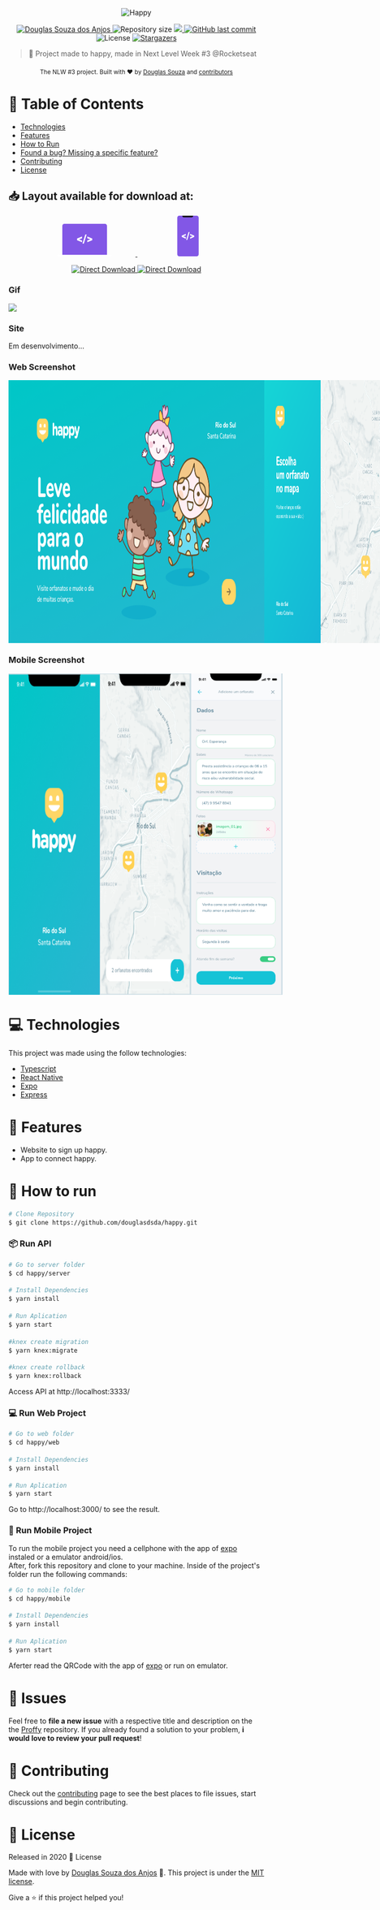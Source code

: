 <p align="center">
   <img src="https://github.com/douglasdsda/happy/blob/master/.github/Home.jpg" alt="Happy" width="280"/>
</p>

<p align="center">	
   <a href="https://www.linkedin.com/in/douglas-souza-5b6bab31/">
      <img alt="Douglas Souza dos Anjos" src="https://img.shields.io/badge/-douglasdsda-8257E5?style=flat&logo=Linkedin&logoColor=white" />
   </a>
  <img alt="Repository size" src="https://img.shields.io/github/repo-size/douglasdsda/happy?color=774DD6">

  <a aria-label="Completed" href="https://nextlevelweek.com/episodios/omnistack/edicao/3">
    <img src="https://img.shields.io/badge/Happy-NLW 3.0-8257E5?logo=data:image/png;base64,iVBORw0KGgoAAAANSUhEUgAAABAAAAAQCAMAAAAoLQ9TAAAALVBMVEVHcExxWsF0XMJzXMJxWcFsUsD///9jRrzY0u6Xh9Gsn9n39fyMecy0qd2bjNJWBT0WAAAABHRSTlMA2Do606wF2QAAAGlJREFUGJVdj1cWwCAIBLEsRU3uf9xobDH8+GZwUYi8i6ucJwrxKE+7D0G9Q4vlYqtmCSjndr4CgCgzlyFgfKfKCVO0LrPKjmiqMxGXkJwNnXskqWG+1oSM+BSwD8f29YLNjvx/OQrn+g99oQSoNmt3PgAAAABJRU5ErkJggg=="></img>
  </a>
  <a href="https://github.com/douglasdsda/proffy/commits/master">
    <img alt="GitHub last commit" src="https://img.shields.io/github/last-commit/douglasdsda/proffy?color=774DD6">
  </a> 
  <img alt="License" src="https://img.shields.io/badge/license-MIT-8257E5">
  <a href="https://github.com/douglasdsda/happy/stargazers">
    <img alt="Stargazers" src="https://img.shields.io/github/stars/douglasdsda/happy?color=8257E5&logo=github">
  </a>
</p>

> :rocket: Project made to happy, made in Next Level Week #3 @Rocketseat

<div align="center">
  <sub>The NLW #3 project. Built with ❤︎ by
    <a href="https://github.com/douglasdsda">Douglas Souza</a> and
    <a href="https://github.com/douglasdsda/happy/graphs/contributors">
      contributors
    </a>
  </sub>
</div>

# :pushpin: Table of Contents

* [Technologies](#computer-technologies)
* [Features](#rocket-features)
* [How to Run](#construction_worker-how-to-run)
* [Found a bug? Missing a specific feature?](#bug-issues)
* [Contributing](#tada-contributing)
* [License](#closed_book-license)

<h2 align="left"> 📥 Layout available for download at: </h2>
<p align="center">
    <a title="Ir para Figma Web" alt="Ir para Figma Web" href="https://www.figma.com/file/GHGS126t7WYjnPZdRKChJF/Proffy-Web/duplicate">
        <svg width="200" height="64" viewBox="0 0 106 64" fill="none"><path d="M97 61V4.207a4.32 4.32 0 00-1.172-2.975A3.903 3.903 0 0093 0H13c-1.06 0-2.078.443-2.828 1.232A4.32 4.32 0 009 4.207V61h88z" fill="#8257E6"></path><path d="M0 61h106v1.5c0 .398-.385.78-1.071 1.06-.685.282-1.615.44-2.584.44H3.655c-.97 0-1.899-.158-2.584-.44C.385 63.28 0 62.899 0 62.5V61zM41.733 30.643l6.06 2.095v3.495L38 32.135v-3.029l9.793-4.098v3.483l-6.06 2.152zM51.383 39h-2.648l5.506-18H56.9l-5.517 18zM64.289 30.61l-6.027-2.107v-3.484L68 29.118v3.028l-9.738 4.099V32.76l6.027-2.152z" fill="#fff"></path></svg>
    </a>
   <a title="Ir para Figma Mobile" alt="Ir para Figma Mobile" href="https://www.figma.com/file/e33KvgUpFdunXxJjHnK7CG/Proffy-Mobile/duplicate">
       <svg width="200" height="80" viewBox="0 0 43 80" fill="none"><path d="M38.384 80H3.838C1.718 80 0 78.115 0 75.79V4.21C0 1.886 1.718 0 3.838 0h34.546c2.12 0 3.838 1.885 3.838 4.21v71.58c0 2.325-1.718 4.21-3.838 4.21z" fill="#8257E6"></path><path d="M10 0h21.273v.273a3 3 0 01-3 3H13a3 3 0 01-3-3V0z" fill="#121214"></path><path d="M11.93 40.556l4.938 1.81v3.02l-7.98-3.541v-2.617l7.98-3.542v3.01l-4.937 1.86zM19.793 47.778h-2.157l4.486-15.556h2.166l-4.495 15.556zM30.31 40.526l-4.911-1.82v-3.01l7.934 3.541v2.618L25.4 45.397v-3.011l4.91-1.86z" fill="#fff"></path></svg>
    </a>
</p>
<p align="center">
    <a title="Download .fig Web" href="https://www.figma.com/file/3xu66Mumqf7nS0K2LFb5Ur/Happy-Web-(Copy)?node-id=0%3A1">
        <img alt="Direct Download" src="https://img.shields.io/badge/Download Web-black?style=flat-square&logo=figma&logoColor=red" width="200px" />
    </a>
    <a title="Download .fig Mobile" href="https://www.figma.com/file/saaRH4CqbhdtJsBnRPmqx0/Happy-Mobile-(Copy)?node-id=0%3A1">
        <img alt="Direct Download" src="https://img.shields.io/badge/Download Mobile-black?style=flat-square&logo=figma&logoColor=red" width="215px"/>
    </a>
</p>

### Gif
<div style="display: flex; flex-direction: 'row'; align-items: 'center';">
     <img src="https://github.com/douglasdsda/happy/blob/master/.github/Home.jpg">
</div>

### Site
 Em desenvolvimento...

### Web Screenshot
<div style="display: flex; flex-direction: 'row'; align-items: 'center';">
   <img src="https://github.com/douglasdsda/happy/blob/master/.github/Home.png" width="100%">
   <img src="https://github.com/douglasdsda/happy/blob/master/.github/Mapa.png" width="400px">
   <img src="https://github.com/douglasdsda/happy/blob/master/.github/cadadastro.png" width="400px">
</div>

### Mobile Screenshot
<div style="display: flex; flex-direction: 'row';">
   <img src="https://github.com/douglasdsda/happy/blob/master/.github/web1.png" width="180">
   <img src="https://github.com/douglasdsda/happy/blob/master/.github/web2.png" width="180">
   <img src="https://github.com/douglasdsda/happy/blob/master/.github/web3.png" width="180">
</div>

# :computer: Technologies
This project was made using the follow technologies:
<ul>
  <li><a href="https://www.typescriptlang.org/">Typescript</a></li>
  <li><a href="https://reactnative.dev/">React Native</a></li>
  <li><a href="https://expo.io/">Expo</a></li>
  <li><a href="https://expressjs.com/en/api.html#express">Express</a></li>
</ul>

# :rocket: Features

* Website to sign up happy.
* App to connect happy.

# :construction_worker: How to run
```bash
# Clone Repository
$ git clone https://github.com/douglasdsda/happy.git
```
### 📦 Run API

```bash
# Go to server folder
$ cd happy/server

# Install Dependencies
$ yarn install

# Run Aplication
$ yarn start

#knex create migration
$ yarn knex:migrate

#knex create rollback
$ yarn knex:rollback

```
Access API at http://localhost:3333/

### 💻 Run Web Project

```bash
# Go to web folder
$ cd happy/web

# Install Dependencies
$ yarn install

# Run Aplication
$ yarn start
```
Go to http://localhost:3000/ to see the result.

### 📱 Run Mobile Project
To run the mobile project you need a cellphone with the app of [expo](https://play.google.com/store/apps/details?id=host.exp.exponent) instaled or a emulator android/ios.
<br />
After, fork this repository and clone to your machine. Inside of the project's folder run the following commands:

```bash
# Go to mobile folder
$ cd happy/mobile

# Install Dependencies
$ yarn install

# Run Aplication
$ yarn start
```
Aferter read the QRCode with the app of [expo](https://play.google.com/store/apps/details?id=host.exp.exponent) or run on emulator.


# :bug: Issues

Feel free to **file a new issue** with a respective title and description on the the [Proffy](https://github.com/douglasdsda/happy/issues) repository. If you already found a solution to your problem, **i would love to review your pull request**!

# :tada: Contributing

Check out the [contributing](https://github.com/douglasdsda/happy/blob/master/CONTRIBUTING.md) page to see the best places to file issues, start discussions and begin contributing.

# :closed_book: License

Released in 2020 :closed_book: License

Made with love by [Douglas Souza dos Anjos](https://github.com/douglasdsda) 🚀.
This project is under the [MIT license](https://github.com/douglasdsda/happy/master/LICENSE).


Give a ⭐️ if this project helped you!
